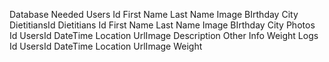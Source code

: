 Database Needed
Users
    Id
    First Name
    Last Name
    Image
    BIrthday
    City
    DietitiansId
Dietitians
    Id
    First Name
    Last Name
    Image
    BIrthday
    City
Photos
    Id
    UsersId
    DateTime
    Location
    UrlImage
    Description
    Other Info
Weight Logs
    Id
    UsersId
    DateTime
    Location
    UrlImage
    Weight